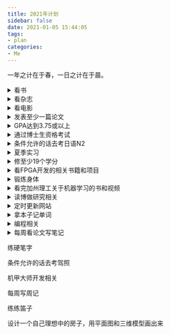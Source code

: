 ```yaml
---
title: 2021年计划
sidebar: false
date: 2021-01-05 15:44:05
tags:
- plan
categories:
- Me
---
```


一年之计在于春，一日之计在于晨。

<!--more-->

<details>
    <summary>看书</summary>
        《回望》
    《东周列国志》
    《莫泊桑文集》
    《曾国藩》
    《张之洞》
    《企业生命周期》
    《三侠五义》
    《卡拉马佐夫兄弟》
    《罪与罚》
    《第三帝国的兴亡》
    《秦谜》
     Computer Architecture: A Quantitative Approach, 6th Edition
     A Primer on Hardware Prefetching
     Operating System Concepts, 10th Edition
     Operating Systems: Three Easy Pieces
     一边看一边写笔记，看完后写读后感
     读几篇古文
</details>

<details>
    <summary>看杂志</summary>
        National Geographic
    Scientific American
</details>

<details>
    <summary>看电影</summary>
        看几部贾樟柯、黑泽明、小津安二郎、是枝裕和的作品，少看好莱坞的爆米花电影
    减少用在bilibili和YouTube上的时间
</details>

<details>
    <summary>发表至少一篇论文</summary>
        每成功发表一篇论文就买一支新的钢笔
</details>

<details>
    <summary>GPA达到3.75或以上</summary>
        全A可以达到3.78
</details>

<details>
    <summary>通过博士生资格考试</summary>
        Electrical Circuit Theory
    Introduction to Digital Systems Design
    Data Structures and Algorithms
    Random Signals and Systems
    Signals and Systems
    Computer Architecture and Design
</details>

<details>
    <summary>条件允许的话去考日语N2</summary>
        1月复习完N5
    2-3月复习完N4
    4-6月负责N3
    剩下的时间准备N2
    9月或10月注册考试
</details>

<details>
    <summary>夏季实习</summary>
        可能是一个兼职加一个全职的实习
</details>

<details>
    <summary>修至少19个学分</summary>
        春季9个学分
    夏季取决于实习的申请结果
    秋季至少修10个学分
</details>

<details>
    <summary>看FPGA开发的相关书籍和项目</summary>
        学习开发板的使用
    看IP核开发指南
    搜索开源的FPGA项目
</details>

<details>
    <summary>锻炼身体</summary>
        跑步
    举哑铃
    早睡早起
    进行新冠病毒的自助检测
    接种新冠疫苗
</details>

<details>
    <summary>看完加州理工关于机器学习的书和视频</summary>
        书和视频同步进行
    有课件供下载
</details>

<details>
    <summary>读博做研究相关</summary>
        Champsim模拟器写码
    优化游戏运行帧数
    可能要学习显卡架构及优化方法
</details>

<details>
    <summary>定时更新网站</summary>
        每月发一篇反省和总结的文章
    可以换字体，主题，颜色和排版
    给自己的网站加一个地图，上面标记好自己去过的地方和时间
</details>

<details>
    <summary>拿本子记单词</summary>
        日语
    英语
    古文
</details>

<details>
    <summary>编程相关</summary>
        CUDA GPGPU
    Perl
    虚幻四图像引擎
    GitHub上关于编写操作系统的教程
    看GitHub上人气高的项目，看看能不能给自己做研究增加灵感
    康威生命游戏(Conway's Game of Life)的代码
</details>

<details>
    <summary>每周看论文写笔记</summary>
        香农关于信息论的书籍和论文
    ISCA 2020的论文
    MICRO 2020的论文
</details>

练硬笔字

条件允许的话去考驾照

机甲大师开发相关

每周写周记

练练笛子

设计一个自己理想中的房子，用平面图和三维模型画出来
